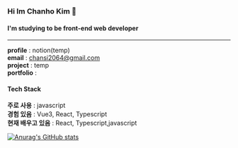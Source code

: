 ### Hi Im Chanho Kim 👋   
#### I'm studying to be front-end web developer
<hr />    


**profile** : notion(temp)   
**email** : chansi2064@gmail.com   
**project** : temp   
**portfolio** :   

#### Tech Stack
**주로 사용** : javascript   
**경험 있음** : Vue3, React, Typescript   
**현재 배우고 있음** : React, Typescript,javascript


[![Anurag's GitHub stats](https://github-readme-stats.vercel.app/api?username=iWDNN&show_icons=true&theme=radical)](https://github.com/iWDNN)
